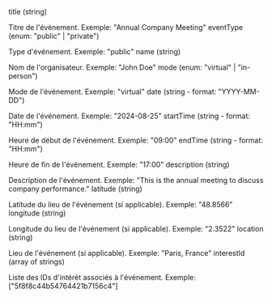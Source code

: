 title (string)

Titre de l'événement.
Exemple: "Annual Company Meeting"
eventType (enum: "public" | "private")

Type d'événement.
Exemple: "public"
name (string)

Nom de l'organisateur.
Exemple: "John Doe"
mode (enum: "virtual" | "in-person")

Mode de l'événement.
Exemple: "virtual"
date (string - format: "YYYY-MM-DD")

Date de l'événement.
Exemple: "2024-08-25"
startTime (string - format: "HH:mm")

Heure de début de l'événement.
Exemple: "09:00"
endTime (string - format: "HH:mm")

Heure de fin de l'événement.
Exemple: "17:00"
description (string)

Description de l'événement.
Exemple: "This is the annual meeting to discuss company performance."
latitude (string)

Latitude du lieu de l'événement (si applicable).
Exemple: "48.8566"
longitude (string)

Longitude du lieu de l'événement (si applicable).
Exemple: "2.3522"
location (string)

Lieu de l'événement (si applicable).
Exemple: "Paris, France"
interestId (array of strings)

Liste des IDs d'intérêt associés à l'événement.
Exemple: ["5f8f8c44b54764421b7156c4"]
